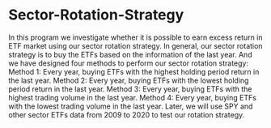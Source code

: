 # Sector-Rotation-Strategy
In this program we investigate whether it is possible to earn excess return in ETF market using our sector rotation strategy. In general, our sector rotation strategy is to buy the ETFs based on the information of the last year. And we have designed four methods to perform our sector rotation strategy:
Method 1: Every year, buying ETFs with the highest holding period return in the last year.
Method 2: Every year, buying ETFs with the lowest holding period return in the last year.
Method 3: Every year, buying ETFs with the highest trading volume in the last year.
Method 4: Every year, buying ETFs with the lowest trading volume in the last year.
Later, we will use SPY and other sector ETFs data from 2009 to 2020 to test our rotation strategy.
